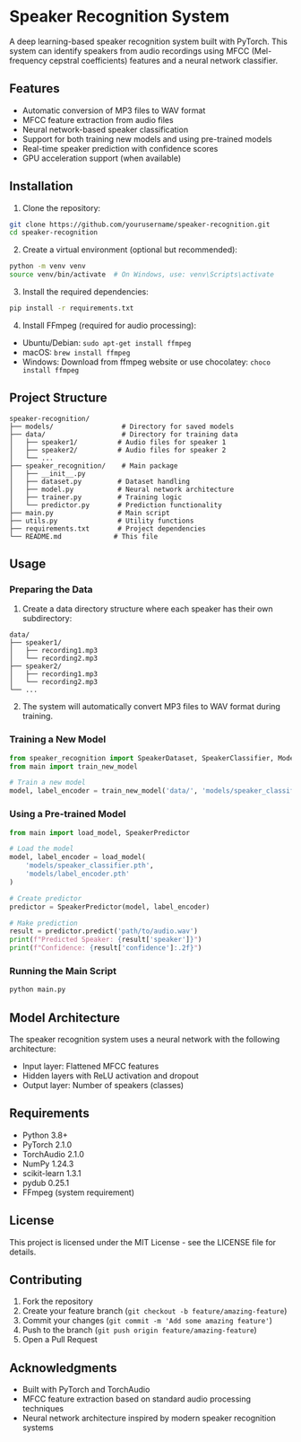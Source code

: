 # Speaker Recognition System

A deep learning-based speaker recognition system built with PyTorch. This system can identify speakers from audio recordings using MFCC (Mel-frequency cepstral coefficients) features and a neural network classifier.

## Features

- Automatic conversion of MP3 files to WAV format
- MFCC feature extraction from audio files
- Neural network-based speaker classification
- Support for both training new models and using pre-trained models
- Real-time speaker prediction with confidence scores
- GPU acceleration support (when available)

## Installation

1. Clone the repository:
```bash
git clone https://github.com/yourusername/speaker-recognition.git
cd speaker-recognition
```

2. Create a virtual environment (optional but recommended):
```bash
python -m venv venv
source venv/bin/activate  # On Windows, use: venv\Scripts\activate
```

3. Install the required dependencies:
```bash
pip install -r requirements.txt
```

4. Install FFmpeg (required for audio processing):
- Ubuntu/Debian: `sudo apt-get install ffmpeg`
- macOS: `brew install ffmpeg`
- Windows: Download from ffmpeg website or use chocolatey: `choco install ffmpeg`

## Project Structure

```
speaker-recognition/
├── models/                 # Directory for saved models
├── data/                   # Directory for training data
│   ├── speaker1/          # Audio files for speaker 1
│   ├── speaker2/          # Audio files for speaker 2
│   └── ...
├── speaker_recognition/    # Main package
│   ├── __init__.py
│   ├── dataset.py         # Dataset handling
│   ├── model.py           # Neural network architecture
│   ├── trainer.py         # Training logic
│   └── predictor.py       # Prediction functionality
├── main.py                # Main script
├── utils.py               # Utility functions
├── requirements.txt       # Project dependencies
└── README.md             # This file
```

## Usage

### Preparing the Data

1. Create a data directory structure where each speaker has their own subdirectory:
```
data/
├── speaker1/
│   ├── recording1.mp3
│   └── recording2.mp3
├── speaker2/
│   ├── recording1.mp3
│   └── recording2.mp3
└── ...
```

2. The system will automatically convert MP3 files to WAV format during training.

### Training a New Model

```python
from speaker_recognition import SpeakerDataset, SpeakerClassifier, ModelTrainer
from main import train_new_model

# Train a new model
model, label_encoder = train_new_model('data/', 'models/speaker_classifier.pth')
```

### Using a Pre-trained Model

```python
from main import load_model, SpeakerPredictor

# Load the model
model, label_encoder = load_model(
    'models/speaker_classifier.pth',
    'models/label_encoder.pth'
)

# Create predictor
predictor = SpeakerPredictor(model, label_encoder)

# Make prediction
result = predictor.predict('path/to/audio.wav')
print(f"Predicted Speaker: {result['speaker']}")
print(f"Confidence: {result['confidence']:.2f}")
```

### Running the Main Script

```bash
python main.py
```

## Model Architecture

The speaker recognition system uses a neural network with the following architecture:
- Input layer: Flattened MFCC features
- Hidden layers with ReLU activation and dropout
- Output layer: Number of speakers (classes)

## Requirements

- Python 3.8+
- PyTorch 2.1.0
- TorchAudio 2.1.0
- NumPy 1.24.3
- scikit-learn 1.3.1
- pydub 0.25.1
- FFmpeg (system requirement)

## License

This project is licensed under the MIT License - see the LICENSE file for details.

## Contributing

1. Fork the repository
2. Create your feature branch (`git checkout -b feature/amazing-feature`)
3. Commit your changes (`git commit -m 'Add some amazing feature'`)
4. Push to the branch (`git push origin feature/amazing-feature`)
5. Open a Pull Request

## Acknowledgments

- Built with PyTorch and TorchAudio
- MFCC feature extraction based on standard audio processing techniques
- Neural network architecture inspired by modern speaker recognition systems